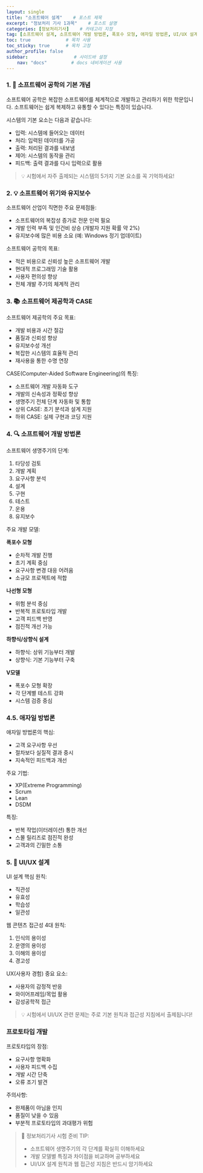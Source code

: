 ```yaml
---
layout: single           
title: "소프트웨어 설계"    # 포스트 제목
excerpt: "정보처리 기사 1과목"    # 포스트 설명
categories: [정보처리기사]    # 카테고리 지정
tag: [소프트웨어 설계, 소프트웨어 개발 방법론, 폭포수 모형, 애자일 방법론, UI/UX 설계, 프로토타입]    # 태그 목록
toc: true             # 목차 사용
toc_sticky: true      # 목차 고정
author_profile: false
sidebar:                 # 사이드바 설정
    nav: "docs"         # docs 네비게이션 사용
---
```



### 1. 🚀 소프트웨어 공학의 기본 개념

소프트웨어 공학은 복잡한 소프트웨어를 체계적으로 개발하고 관리하기 위한 학문입니다. 소프트웨어는 쉽게 복제하고 유통할 수 있다는 특징이 있습니다.

시스템의 기본 요소는 다음과 같습니다:
- 입력: 시스템에 들어오는 데이터
- 처리: 입력된 데이터를 가공
- 출력: 처리된 결과를 내보냄
- 제어: 시스템의 동작을 관리
- 피드백: 출력 결과를 다시 입력으로 활용

> 💡 시험에서 자주 출제되는 시스템의 5가지 기본 요소를 꼭 기억하세요!

### 2. 💡 소프트웨어 위기와 유지보수

소프트웨어 산업이 직면한 주요 문제점들:
- 소프트웨어의 복잡성 증가로 전문 인력 필요
- 개발 인력 부족 및 인건비 상승 (개발자 지원 확률 약 2%)
- 유지보수에 많은 비용 소요 (예: Windows 정기 업데이트)

소프트웨어 공학의 목표:
- 적은 비용으로 신뢰성 높은 소프트웨어 개발
- 현대적 프로그래밍 기술 활용
- 사용자 편의성 향상
- 전체 개발 주기의 체계적 관리

### 3. 📚 소프트웨어 제공학과 CASE

소프트웨어 제공학의 주요 목표:
- 개발 비용과 시간 절감
- 품질과 신뢰성 향상
- 유지보수성 개선
- 복잡한 시스템의 효율적 관리
- 재사용을 통한 수명 연장

CASE(Computer-Aided Software Engineering)의 특징:
- 소프트웨어 개발 자동화 도구
- 개발의 신속성과 정확성 향상
- 생명주기 전체 단계 자동화 및 통합
- 상위 CASE: 초기 분석과 설계 지원
- 하위 CASE: 실제 구현과 코딩 지원

### 4. 🔍 소프트웨어 개발 방법론

소프트웨어 생명주기의 단계:
1. 타당성 검토
2. 개발 계획
3. 요구사항 분석
4. 설계
5. 구현
6. 테스트
7. 운용
8. 유지보수

주요 개발 모델:

**폭포수 모형**
- 순차적 개발 진행
- 초기 계획 중심
- 요구사항 변경 대응 어려움
- 소규모 프로젝트에 적합

**나선형 모형**
- 위험 분석 중심
- 반복적 프로토타입 개발
- 고객 피드백 반영
- 점진적 개선 가능

**하향식/상향식 설계**
- 하향식: 상위 기능부터 개발
- 상향식: 기본 기능부터 구축

**V모델**
- 폭포수 모형 확장
- 각 단계별 테스트 강화
- 시스템 검증 중심

### 4.5. 애자일 방법론

애자일 방법론의 핵심:
- 고객 요구사항 우선
- 절차보다 실질적 결과 중시
- 지속적인 피드백과 개선

주요 기법:
- XP(Extreme Programming)
- Scrum
- Lean
- DSDM

특징:
- 반복 작업(이터레이션) 통한 개선
- 스몰 릴리즈로 점진적 완성
- 고객과의 긴밀한 소통

### 5. 🎨 UI/UX 설계

UI 설계 핵심 원칙:
- 직관성
- 유효성
- 학습성
- 일관성

웹 콘텐츠 접근성 4대 원칙:
1. 인식의 용이성
2. 운영의 용이성
3. 이해의 용이성
4. 경고성

UX(사용자 경험) 중요 요소:
- 사용자의 감정적 반응
- 와이어프레임/목업 활용
- 감성공학적 접근

> 💡 시험에서 UI/UX 관련 문제는 주로 기본 원칙과 접근성 지침에서 출제됩니다!

### 프로토타입 개발

프로토타입의 장점:
- 요구사항 명확화
- 사용자 피드백 수집
- 개발 시간 단축
- 오류 조기 발견

주의사항:
- 완제품이 아님을 인지
- 품질이 낮을 수 있음
- 부분적 프로토타입의 과대평가 위험

> 🔑 정보처리기사 시험 준비 TIP: 
> - 소프트웨어 생명주기의 각 단계를 확실히 이해하세요
> - 개발 모델별 특징과 차이점을 비교하며 공부하세요
> - UI/UX 설계 원칙과 웹 접근성 지침은 반드시 암기하세요